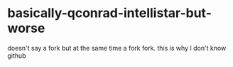 # basically-qconrad-intellistar-but-worse
doesn't say a fork but at the same time a fork fork. this is why I don't know github
